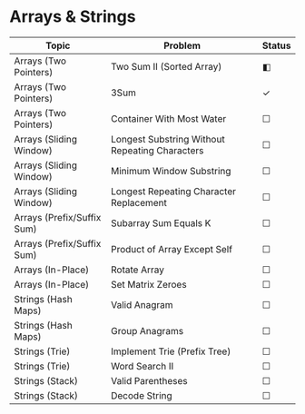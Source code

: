 # Arrays & Strings 

| Topic                        | Problem                                 | Status |
|------------------------------|-----------------------------------------|--------|
| Arrays (Two Pointers)        | Two Sum II (Sorted Array)               | ◧      |
| Arrays (Two Pointers)        | 3Sum                                    | ✓      |
| Arrays (Two Pointers)        | Container With Most Water               | ☐      |
| Arrays (Sliding Window)      | Longest Substring Without Repeating Characters | ☐   |
| Arrays (Sliding Window)      | Minimum Window Substring                | ☐      |
| Arrays (Sliding Window)      | Longest Repeating Character Replacement | ☐      |
| Arrays (Prefix/Suffix Sum)   | Subarray Sum Equals K                   | ☐      |
| Arrays (Prefix/Suffix Sum)   | Product of Array Except Self            | ☐      |
| Arrays (In-Place)            | Rotate Array                            | ☐      |
| Arrays (In-Place)            | Set Matrix Zeroes                       | ☐      |
| Strings (Hash Maps)          | Valid Anagram                           | ☐      |
| Strings (Hash Maps)          | Group Anagrams                          | ☐      |
| Strings (Trie)               | Implement Trie (Prefix Tree)            | ☐      |
| Strings (Trie)               | Word Search II                          | ☐      |
| Strings (Stack)              | Valid Parentheses                       | ☐      |
| Strings (Stack)              | Decode String                           | ☐      |
